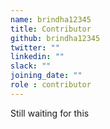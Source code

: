 ```yaml
---
name: brindha12345
title: Contributor
github: brindha12345
twitter: ""
linkedin: ""
slack: ""
joining_date: ""
role : contributor
---
```


Still waiting for this
